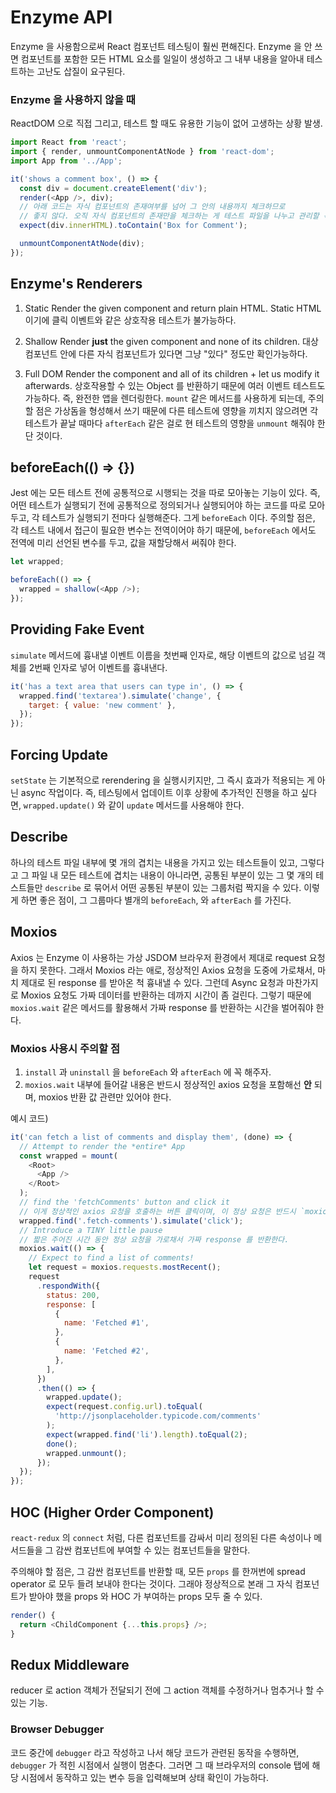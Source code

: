 # Enzyme API

Enzyme 을 사용함으로써 React 컴포넌트 테스팅이 훨씬 편해진다. Enzyme 을 안 쓰면 컴포넌트를 포함한 모든 HTML 요소를 일일이 생성하고 그 내부 내용을 알아내 테스트하는 고난도 삽질이 요구된다.

### Enzyme 을 사용하지 않을 때

ReactDOM 으로 직접 그리고, 테스트 할 때도 유용한 기능이 없어 고생하는 상황 발생.

```javascript
import React from 'react';
import { render, unmountComponentAtNode } from 'react-dom';
import App from '../App';

it('shows a comment box', () => {
  const div = document.createElement('div');
  render(<App />, div);
  // 아래 코드는 자식 컴포넌트의 존재여부를 넘어 그 안의 내용까지 체크하므로
  // 좋지 않다. 오직 자식 컴포넌트의 존재만을 체크하는 게 테스트 파일을 나누고 관리할 목적에 맞다. (Enzyme 에 해당 기능이 구현되어 있다.)
  expect(div.innerHTML).toContain('Box for Comment');

  unmountComponentAtNode(div);
});
```

## Enzyme's Renderers

1. Static
   Render the given component and return plain HTML. Static HTML 이기에 클릭 이벤트와 같은 상호작용 테스트가 불가능하다.

1. Shallow
   Render **just** the given component and none of its children. 대상 컴포넌트 안에 다른 자식 컴포넌트가 있다면 그냥 "있다" 정도만 확인가능하다.

1. Full DOM
   Render the component and all of its children + let us modify it afterwards. 상호작용할 수 있는 Object 를 반환하기 때문에 여러 이벤트 테스트도 가능하다. 즉, 완전한 앱을 렌더링한다. `mount` 같은 메서드를 사용하게 되는데, 주의할 점은 가상돔을 형성해서 쓰기 때문에 다른 테스트에 영향을 끼치지 않으려면 각 테스트가 끝날 때마다 `afterEach` 같은 걸로 현 테스트의 영향을 `unmount` 해줘야 한단 것이다.

## beforeEach(() => {})

Jest 에는 모든 테스트 전에 공통적으로 시행되는 것을 따로 모아놓는 기능이 있다. 즉, 어떤 테스트가 실행되기 전에 공통적으로 정의되거나 실행되어야 하는 코드를 따로 모아두고, 각 테스트가 실행되기 전마다 실행해준다. 그게 `beforeEach` 이다. 주의할 점은, 각 테스트 내에서 접근이 필요한 변수는 전역이어야 하기 때문에, `beforeEach` 에서도 전역에 미리 선언된 변수를 두고, 값을 재할당해서 써줘야 한다.

```javascript
let wrapped;

beforeEach(() => {
  wrapped = shallow(<App />);
});
```

## Providing Fake Event

`simulate` 메서드에 흉내낼 이벤트 이름을 첫번째 인자로, 해당 이벤트의 값으로 넘길 객체를 2번째 인자로 넣어 이벤트를 흉내낸다.

```javascript
it('has a text area that users can type in', () => {
  wrapped.find('textarea').simulate('change', {
    target: { value: 'new comment' },
  });
});
```

## Forcing Update

`setState` 는 기본적으로 rerendering 을 실행시키지만, 그 즉시 효과가 적용되는 게 아닌 async 작업이다. 즉, 테스팅에서 업데이트 이후 상황에 추가적인 진행을 하고 싶다면, `wrapped.update()` 와 같이 `update` 메서드를 사용해야 한다.

## Describe

하나의 테스트 파일 내부에 몇 개의 겹치는 내용을 가지고 있는 테스트들이 있고, 그렇다고 그 파일 내 모든 테스트에 겹치는 내용이 아니라면, 공통된 부분이 있는 그 몇 개의 테스트들만 `describe` 로 묶어서 어떤 공통된 부분이 있는 그룹처럼 짝지을 수 있다. 이렇게 하면 좋은 점이, 그 그룹마다 별개의 `beforeEach`, 와 `afterEach` 를 가진다.

## Moxios

Axios 는 Enzyme 이 사용하는 가상 JSDOM 브라우저 환경에서 제대로 request 요청을 하지 못한다. 그래서 Moxios 라는 애로, 정상적인 Axios 요청을 도중에 가로채서, 마치 제대로 된 response 를 받아온 척 흉내낼 수 있다. 그런데 Async 요청과 마찬가지로 Moxios 요청도 가짜 데이터를 반환하는 데까지 시간이 좀 걸린다. 그렇기 때문에 `moxios.wait` 같은 메서드를 활용해서 가짜 response 를 반환하는 시간을 벌어줘야 한다.

### Moxios 사용시 주의할 점

1. `install` 과 `uninstall` 을 `beforeEach` 와 `afterEach` 에 꼭 해주자.
1. `moxios.wait` 내부에 들어갈 내용은 반드시 정상적인 axios 요청을 포함해선 **안** 되며, moxios 반환 값 관련만 있어야 한다.

예시 코드)

```javascript
it('can fetch a list of comments and display them', (done) => {
  // Attempt to render the *entire* App
  const wrapped = mount(
    <Root>
      <App />
    </Root>
  );
  // find the 'fetchComments' button and click it
  // 이게 정상적인 axios 요청을 호출하는 버튼 클릭이며, 이 정상 요청은 반드시 `moxios.wait` 밖에 있어야 한다.
  wrapped.find('.fetch-comments').simulate('click');
  // Introduce a TINY little pause
  // 짧은 주어진 시간 동안 정상 요청을 가로채서 가짜 response 를 반환한다.
  moxios.wait(() => {
    // Expect to find a list of comments!
    let request = moxios.requests.mostRecent();
    request
      .respondWith({
        status: 200,
        response: [
          {
            name: 'Fetched #1',
          },
          {
            name: 'Fetched #2',
          },
        ],
      })
      .then(() => {
        wrapped.update();
        expect(request.config.url).toEqual(
          'http://jsonplaceholder.typicode.com/comments'
        );
        expect(wrapped.find('li').length).toEqual(2);
        done();
        wrapped.unmount();
      });
  });
});
```

## HOC (Higher Order Component)

`react-redux` 의 `connect` 처럼, 다른 컴포넌트를 감싸서 미리 정의된 다른 속성이나 메서드들을 그 감싼 컴포넌트에 부여할 수 있는 컴포넌트들을 말한다.

주의해야 할 점은, 그 감싼 컴포넌트를 반환할 때, 모든 `props` 를 한꺼번에 spread operator 로 모두 들려 보내야 한다는 것이다. 그래야 정상적으로 본래 그 자식 컴포넌트가 받아야 했을 props 와 HOC 가 부여하는 props 모두 줄 수 있다.

```javascript
render() {
  return <ChildComponent {...this.props} />;
}
```

## Redux Middleware

reducer 로 action 객체가 전달되기 전에 그 action 객체를 수정하거나 멈추거나 할 수 있는 기능.

### Browser Debugger

코드 중간에 `debugger` 라고 작성하고 나서 해당 코드가 관련된 동작을 수행하면, `debugger` 가 적힌 시점에서 실행이 멈춘다. 그러면 그 때 브라우저의 console 탭에 해당 시점에서 동작하고 있는 변수 등을 입력해보며 상태 확인이 가능하다. 

